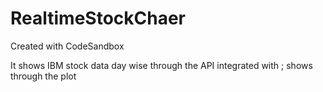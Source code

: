 # RealtimeStockChaer
Created with CodeSandbox

It shows IBM stock data day wise through the API integrated with ; shows through the plot 
